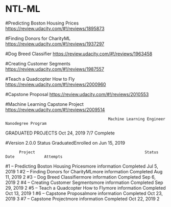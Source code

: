 # NTL-ML

#Predicting Boston Housing Prices
https://review.udacity.com/#!/reviews/1895873

#Finding Donors for CharityML
https://review.udacity.com/#!/reviews/1937297

#Dog Breed Classifier
https://review.udacity.com/#!/reviews/1963458

#Creating Customer Segments
https://review.udacity.com/#!/reviews/1987557

#Teach a Quadcopter How to Fly
https://review.udacity.com/#!/reviews/2000960

#Capstone Proposal
https://review.udacity.com/#!/reviews/2010553

#Machine Learning Capstone Project
https://review.udacity.com/#!/reviews/2009514


                                                 Machine Learning Engineer Nanodegree Program

GRADUATED                                      PROJECTS
Oct 24, 2019                                  7/7 Complete   

#Version 2.0.0                                    Status GraduatedEnrolled on Jun 15, 2019

          Project	                                             Status	                    Date             Attempts
#1 – Predicting Boston Housing Pricesmore information	          Completed                	Jul 5, 2019          1
#2 – Finding Donors for CharityMLmore information	              Completed	                Aug 11, 2019      	 2
#3 – Dog Breed Classifiermore information	                      Completed                 Sep 6, 2019  	       2
#4 – Creating Customer Segmentsmore information	                Completed	                Sep 29, 2019	       2
#5 – Teach a Quadcopter How to Flymore information	            Completed                 Oct 13, 2019	       1
#6 – Capstone Proposalmore information	                        Completed                	Oct 23, 2019	       3
#7 – Capstone Projectmore information	                          Completed	                Oct 22, 2019	       2



